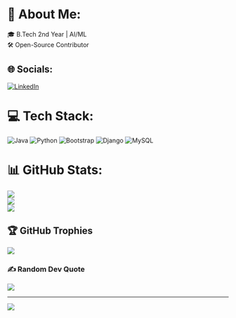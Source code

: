 # 💫 About Me:
🎓 B.Tech 2nd Year | AI/ML<br>🛠 Open-Source Contributor


## 🌐 Socials:
[![LinkedIn](https://img.shields.io/badge/LinkedIn-%230077B5.svg?logo=linkedin&logoColor=white)](https://linkedin.com/in/prayag-v-82075b298) 

# 💻 Tech Stack:
![Java](https://img.shields.io/badge/java-%23ED8B00.svg?style=for-the-badge&logo=openjdk&logoColor=white) ![Python](https://img.shields.io/badge/python-3670A0?style=for-the-badge&logo=python&logoColor=ffdd54) ![Bootstrap](https://img.shields.io/badge/bootstrap-%238511FA.svg?style=for-the-badge&logo=bootstrap&logoColor=white) ![Django](https://img.shields.io/badge/django-%23092E20.svg?style=for-the-badge&logo=django&logoColor=white) ![MySQL](https://img.shields.io/badge/mysql-4479A1.svg?style=for-the-badge&logo=mysql&logoColor=white)
# 📊 GitHub Stats:
![](https://github-readme-stats.vercel.app/api?username=vprayag2005&theme=gotham&hide_border=false&include_all_commits=true&count_private=true)<br/>
![](https://github-readme-streak-stats.herokuapp.com/?user=vprayag2005&theme=gotham&hide_border=false)<br/>
![](https://github-readme-stats.vercel.app/api/top-langs/?username=vprayag2005&theme=gotham&hide_border=false&include_all_commits=true&count_private=true&layout=compact)

## 🏆 GitHub Trophies
![](https://github-profile-trophy.vercel.app/?username=vprayag2005&theme=radical&no-frame=false&no-bg=true&margin-w=4)

### ✍️ Random Dev Quote
![](https://quotes-github-readme.vercel.app/api?type=horizontal&theme=radical)

---
[![](https://visitcount.itsvg.in/api?id=vprayag2005&icon=0&color=0)](https://visitcount.itsvg.in)

<!-- Proudly created with GPRM ( https://gprm.itsvg.in ) -->
